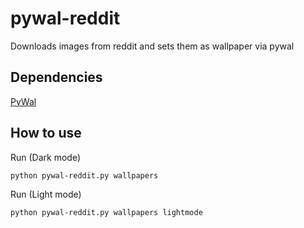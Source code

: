 # pywal-reddit
Downloads images from reddit and sets them as wallpaper via pywal

## Dependencies
[PyWal](https://github.com/dylanaraps/pywal)
## How to use
Run (Dark mode)
```
python pywal-reddit.py wallpapers
```
Run (Light mode)
```
python pywal-reddit.py wallpapers lightmode
```
